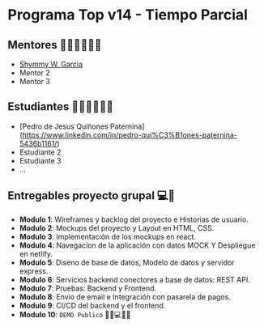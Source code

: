 # Programa Top v14 -  Tiempo Parcial

## Mentores 👩🏻‍🏫👨🏼‍🏫
- [Shymmy W. Garcia](profiles/mentor-principal.md)
- Mentor 2
- Mentor 3

## Estudiantes 👩🏻‍💻🧑🏼‍💻
- [Pedro de Jesus Quiñones Paternina] (https://www.linkedin.com/in/pedro-qui%C3%B1ones-paternina-5436b1161/)
- Estudiante 2
- Estudiante 3
- ...


## Entregables proyecto grupal 💻🤝

- **Modulo 1**: Wireframes y backlog del proyecto e Historias de usuario.
- **Modulo 2**: Mockups del proyecto y Layout en HTML, CSS.
- **Modulo 3**: Implementación de los mockups en react.
- **Modulo 4**: Navegacion de la aplicación con datos MOCK Y Despliegue en netlify.
- **Modulo 5**: Diseno de base de datos, Modelo de datos y servidor express.
- **Modulo 6**: Servicios backend conectores a base de datos: REST API.
- **Modulo 7**: Pruebas: Backend y Frontend.
- **Modulo 8**: Envio de email e Integración con pasarela de pagos.
- **Modulo 9**: CI/CD del backend y el frontend.
- **Modulo 10**: `DEMO Publico` 🎊🎉💻🎊🎉

